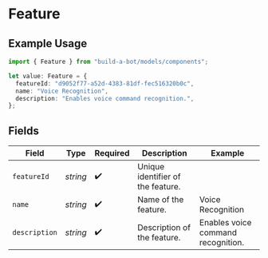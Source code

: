 # Feature

## Example Usage

```typescript
import { Feature } from "build-a-bot/models/components";

let value: Feature = {
  featureId: "d9052f77-a52d-4383-81df-fec516320b0c",
  name: "Voice Recognition",
  description: "Enables voice command recognition.",
};
```

## Fields

| Field                              | Type                               | Required                           | Description                        | Example                            |
| ---------------------------------- | ---------------------------------- | ---------------------------------- | ---------------------------------- | ---------------------------------- |
| `featureId`                        | *string*                           | :heavy_check_mark:                 | Unique identifier of the feature.  |                                    |
| `name`                             | *string*                           | :heavy_check_mark:                 | Name of the feature.               | Voice Recognition                  |
| `description`                      | *string*                           | :heavy_check_mark:                 | Description of the feature.        | Enables voice command recognition. |